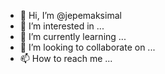 - 👋 Hi, I’m @jepemaksimal
- 👀 I’m interested in ...
- 🌱 I’m currently learning ...
- 💞️ I’m looking to collaborate on ...
- 📫 How to reach me ...

<!---
jepemaksimal/jepemaksimal is a ✨ special ✨ repository because its `README.md` (this file) appears on your GitHub profile.
You can click the Preview link to take a look at your changes.
--->
